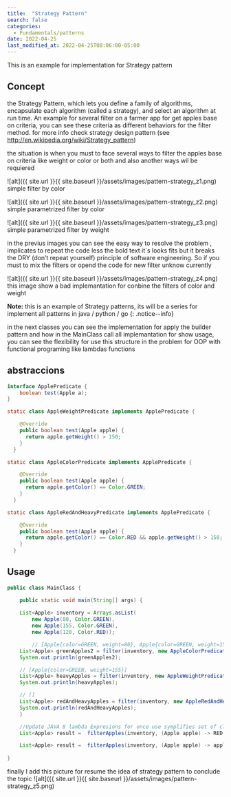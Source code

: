 ```yaml
---
title:  "Strategy Pattern"
search: false
categories: 
  - Fundamentals/patterns
date: 2022-04-25
last_modified_at: 2022-04-25T08:06:00-05:00
---
```


This is an example for implementation for Strategy pattern

## Concept
the Strategy Pattern, which lets you define a family of algorithms, encapsulate each algorithm
(called a strategy), and select an algorithm at run time. An example for several filter on a farmer app 
for get apples base on criteria, you can see these criteria as different behaviors for the filter method. for more info check strategy design pattern 
(see http://en.wikipedia.org/wiki/Strategy_pattern)



the situation is when you must to face several ways to filter the apples base on criteria like weight or color or both and also another ways wil be requiered 

![alt]({{ site.url }}{{ site.baseurl }}/assets/images/pattern-strategy_z1.png)
simple filter by color

![alt]({{ site.url }}{{ site.baseurl }}/assets/images/pattern-strategy_z2.png)
simple parametrized filter by color

![alt]({{ site.url }}{{ site.baseurl }}/assets/images/pattern-strategy_z3.png)
simple parametrized filter by weight

in the previus images you can see the easy way to resolve the problem , implicates to repeat the code less the bold text
it´s looks fits but it breaks the DRY (don’t repeat yourself) principle of software engineering. 
So if you must to mix the filters or opend the code for new filter unknow currently 

![alt]({{ site.url }}{{ site.baseurl }}/assets/images/pattern-strategy_z4.png)
this image show a bad implemantation for conbine the filters of color and weight



**Note:** this is an example of Strategy patterns, its will be a series for implement all patterns in java / python / go
{: .notice--info}

in the next classes you can see the implementation for apply the builder pattern and how in the MainClass call all implemantation
for show usage, you can see the flexibility for use this structure in the problem for OOP with functional programing like lambdas functions

## abstraccions 

```java
interface ApplePredicate {
    boolean test(Apple a);
}
```

```java
static class AppleWeightPredicate implements ApplePredicate {

    @Override
    public boolean test(Apple apple) {
      return apple.getWeight() > 150;
    }
  }
```

```java
static class AppleColorPredicate implements ApplePredicate {

    @Override
    public boolean test(Apple apple) {
      return apple.getColor() == Color.GREEN;
    }
  }
```
```java
static class AppleRedAndHeavyPredicate implements ApplePredicate {

    @Override
    public boolean test(Apple apple) {
      return apple.getColor() == Color.RED && apple.getWeight() > 150;
    }
  }
```

## Usage
```java
public class MainClass {

	public static void main(String[] args) {
	
	List<Apple> inventory = Arrays.asList(
        new Apple(80, Color.GREEN),
        new Apple(155, Color.GREEN),
        new Apple(120, Color.RED));

		// [Apple{color=GREEN, weight=80}, Apple{color=GREEN, weight=155}]
    List<Apple> greenApples2 = filter(inventory, new AppleColorPredicate());
    System.out.println(greenApples2);

    // [Apple{color=GREEN, weight=155}]
    List<Apple> heavyApples = filter(inventory, new AppleWeightPredicate());
    System.out.println(heavyApples);

    // []
    List<Apple> redAndHeavyApples = filter(inventory, new AppleRedAndHeavyPredicate());
    System.out.println(redAndHeavyApples);
	}

	//Update JAVA 8 lambda Expresions for once use symplifies set of clasess
	List<Apple> result =  filterApples(inventory, (Apple apple) -> RED.equals(apple.getColor()));

	List<Apple> result =  filterApples(inventory, (Apple apple) -> apple.getColor() == Color.RED && apple.getWeight() > 150;);
	
}
```
finally I add this picture for resume the idea of strategy pattern to conclude the topic
![alt]({{ site.url }}{{ site.baseurl }}/assets/images/pattern-strategy_z5.png)

